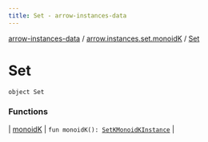 ```yaml
---
title: Set - arrow-instances-data
---
```


[arrow-instances-data](../../index.html) / [arrow.instances.set.monoidK](../index.html) / [Set](./index.html)

# Set

`object Set`

### Functions

| [monoidK](monoid-k.html) | `fun monoidK(): `[`SetKMonoidKInstance`](../../arrow.instances/-set-k-monoid-k-instance/index.html) |

